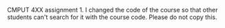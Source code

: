 CMPUT 4XX assignment 1. I changed the code of the course so that other students can't search for it with the course code. Please do not copy this.
